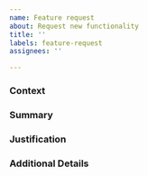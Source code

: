 ```yaml
---
name: Feature request
about: Request new functionality
title: ''
labels: feature-request
assignees: ''

---
```


### Context
<!-- Which component or package should the functionality be added to? If it's a new component, where should it be added? -->


### Summary
<!-- A clear and concise summary of the requested functionality. -->


### Justification
<!-- A clear and concise justification for why this functionality is necessary. -->


### Additional Details
<!-- Is there anything else you can tell us about the requested functionality? -->

